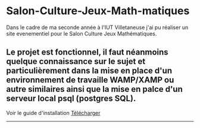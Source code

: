 # Salon-Culture-Jeux-Math-matiques

Dans le cadre de ma seconde année à l'IUT Villetaneuse j'ai pu réaliser un site evenementiel pour le Salon Culture Jeux Mathématiques.

Le projet est fonctionnel, il faut néanmoins  quelque connaissance sur le sujet et particulièrement dans la mise en place d'un environnement de travaille WAMP/XAMP ou autre similaires ainsi que la mise en palce d'un serveur local psql (postgres SQL).<br/>
---
Voir le guide d'installation <a href="https://github.com/Sosofianee/Salon-Culture-Jeux-Math-matiques/tree/main/Utils/Guide d_installation.docx" title="Download" download>Télécharger</a>

---------
